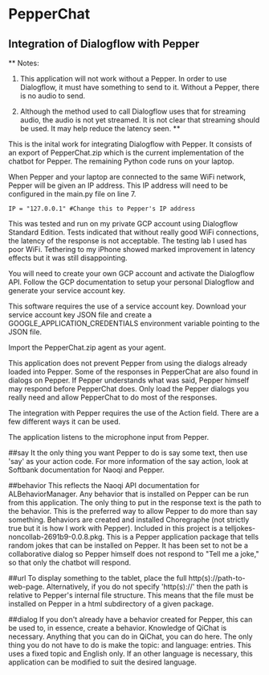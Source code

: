 # PepperChat
## Integration of Dialogflow with Pepper

**
Notes: 
1. This application will not work without a Pepper. In order to use
Dialogflow, it must have something to send to it. Without a Pepper, there is no
audio to send.

2. Although the method used to call Dialogflow uses that for streaming audio,
the audio is not yet streamed. It is not clear that streaming should be used. It
may help reduce the latency seen.
**

This is the inital work for integrating Dialogflow with Pepper. It consists of
an export of PepperChat.zip which is the current implementation of the chatbot
for Pepper. The remaining Python code runs on your laptop.

When Pepper and your laptop are connected to the same WiFi network, Pepper will
be given an IP address. This IP address will need to be configured in the
main.py file on line 7.
```
IP = "127.0.0.1" #Change this to Pepper's IP address
```

This was tested and run on my private GCP account using Dialogflow Standard
Edition. Tests indicated that without really good WiFi connections, the latency
of the response is not acceptable. The testing lab I used has poor WiFi. Tethering 
to my iPhone showed marked improvement in latency effects but it was still disappointing.

You will need to create your own GCP account and activate the Dialogflow API. Follow
the GCP documentation to setup your personal Dialogflow and generate your service account
key.

This software requires the use of a service account key. Download your service
account key JSON file and create a GOOGLE_APPLICATION_CREDENTIALS environment
variable pointing to the JSON file.

Import the PepperChat.zip agent as your agent.

This application does not prevent Pepper from using the dialogs already loaded
into Pepper. Some of the responses in PepperChat are also found in dialogs on
Pepper. If Pepper understands what was said, Pepper himself may respond before
PepperChat does. Only load the Pepper dialogs you really need and allow
PepperChat to do most of the responses.

The integration with Pepper requires the use of the Action field. There are a
few different ways it can be used.

The application listens to the microphone input from Pepper.

##say
It the only thing you want Pepper to do is say some text, then use 'say' as your
action code. For more information of the say action, look at Softbank
documentation for Naoqi and Pepper.

##behavior
This reflects the Naoqi API documentation for ALBehaviorManager. Any behavior
that is installed on Pepper can be run from this application. The only thing
to put in the response text is the path to the behavior. This is the preferred
way to allow Pepper to do more than say something. Behaviors are created and
installed Choregraphe (not strictly true but it is how I work with Pepper).
Included in this project is a telljokes-noncollab-2691b9-0.0.8.pkg. This is a
Pepper application package that tells random jokes that can be installed on
Pepper. It has been set to not be a collaborative dialog so Pepper himself does
not respond to "Tell me a joke," so that only the chatbot will respond.

##url
To display something to the tablet, place the full http(s)://path-to-web-page.
Alternatively, if you do not specify 'http(s)://' then the path is relative to
Pepper's internal file structure. This means that the file must be installed on
Pepper in a html subdirectory of a given package.

##dialog
If you don't already have a behavior created for Pepper, this can be used to, in
essence, create a behavior. Knowledge of QiChat is necessary. Anything that you
can do in QiChat, you can do here. The only thing you do not have to do is make
the topic: and language: entries. This uses a fixed topic and English only. If
an other language is necessary, this application can be modified to suit the 
desired language.
